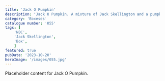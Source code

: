 ```yaml
---
title: 'Jack O Pumpkin'
description: 'Jack O Pumpkin. A mixture of Jack Skellington and a pumpkin. Awesome Storage box with either a flat or embossed lid. Box has 2 depth options 90 mm or 40 mm The choice is yours. Great item for any movie fan'
category: 'Boxeses'
catalogue number: '055'
tags: [
    'NBC', 
    'Jack Skellington',
    'Box', 
    ]
featured: true
pubDate: '2023-10-20'
heroImage: '/images/055.jpg'
---
```


Placeholder content for Jack O Pumpkin.